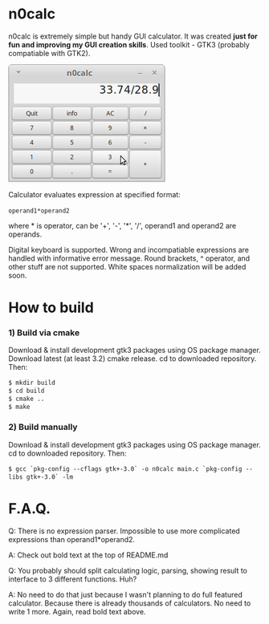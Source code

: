 # n0calc

n0calc is extremely simple but handy GUI calculator. It was created **just for fun and improving my GUI creation skills**. Used toolkit - GTK3 (probably compatiable with GTK2).

![n0calc preview](https://raw.githubusercontent.com/xdevelnet/filedrop/master/img/n0calc.png)

Calculator evaluates expression at specified format:

`operand1*operand2`

where * is operator, can be '+', '-', '*', '/', operand1 and operand2 are operands.

Digital keyboard is supported. Wrong and incompatiable expressions are handled with informative error message. Round brackets, ^ operator, and other stuff are not supported. White spaces normalization will be added soon.

# How to build

### 1) Build via cmake

Download & install development gtk3 packages using OS package manager.
Download latest (at least 3.2) cmake release. cd to downloaded repository. Then:
```
$ mkdir build
$ cd build
$ cmake ..
$ make
```

### 2) Build manually

Download & install development gtk3 packages using OS package manager.
cd to downloaded repository. Then:
```
$ gcc `pkg-config --cflags gtk+-3.0` -o n0calc main.c `pkg-config --libs gtk+-3.0` -lm
```

# F.A.Q.

Q: There is no expression parser. Impossible to use more complicated expressions than operand1*operand2.

A: Check out bold text at the top of README.md


Q: You probably should split calculating logic, parsing, showing result to interface to 3 different functions. Huh?

A: No need to do that just because I wasn't planning to do full featured calculator. Because there is already thousands of calculators. No need to write 1 more. Again, read bold text above.
